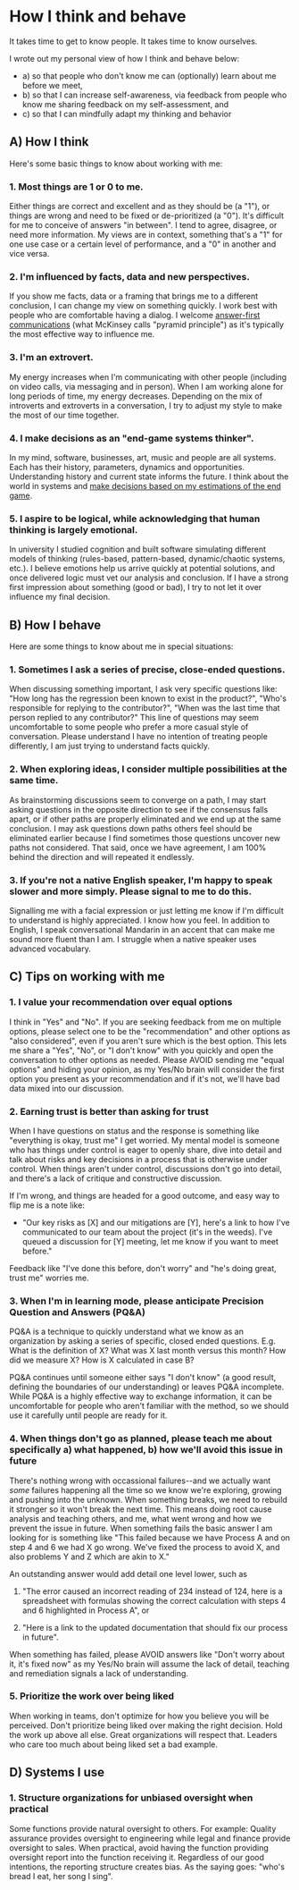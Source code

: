 # How I think and behave

It takes time to get to know people. It takes time to know ourselves. 

I wrote out my personal view of how I think and behave below: 

- a) so that people who don't know me can (optionally) learn about me before we meet, 
- b) so that I can increase self-awareness, via feedback from people who know me sharing feedback on my self-assessment, and  
- c) so that I can mindfully adapt my thinking and behavior
 
## A) How I think 

Here's some basic things to know about working with me: 

### 1. Most things are 1 or 0 to me.

Either things are correct and excellent and as they should be (a "1"), or things are wrong and need to be fixed or de-prioritized (a "0"). It's difficult for me to conceive of answers "in between". I tend to agree, disagree, or need more information. My views are in context, something that's a "1" for one use case or a certain level of performance, and a "0" in another and vice versa. 

### 2. I'm influenced by facts, data and new perspectives.

If you show me facts, data or a framing that brings me to a different conclusion, I can change my view on something quickly. I work best with people who are comfortable having a dialog. I welcome [answer-first communications](https://medium.com/lessons-from-mckinsey/the-pyramid-principle-f0885dd3c5c7) (what McKinsey calls "pyramid principle") as it's typically the most effective way to influence me. 

### 3. I'm an extrovert.

My energy increases when I'm communicating with other people (including on video calls, via messaging and in person). When I am working alone for long periods of time, my energy decreases. Depending on the mix of introverts and extroverts in a conversation, I try to adjust my style to make the most of our time together.

### 4. I make decisions as an "end-game systems thinker". 

In my mind, software, businesses, art, music and people are all systems. Each has their history, parameters, dynamics and opportunities. Understanding history and current state informs the future. I think about the world in systems and [make decisions based on my estimations of the end game](reason.md).

### 5. I aspire to be logical, while acknowledging that human thinking is largely emotional.

In university I studied cognition and built software simulating different models of thinking (rules-based, pattern-based, dynamic/chaotic systems, etc.). I believe emotions help us arrive quickly at potential solutions, and once delivered logic must vet our analysis and conclusion. If I have a strong first impression about something (good or bad), I try to not let it over influence my final decision. 

## B) How I behave

Here are some things to know about me in special situations: 

### 1. Sometimes I ask a series of precise, close-ended questions.

When discussing something important, I ask very specific questions like: "How long has the regression been known to exist in the product?", "Who's responsible for replying to the contributor?", "When was the last time that person replied to any contributor?" This line of questions may seem uncomfortable to some people who prefer a more casual style of conversation. Please understand I have no intention of treating people differently, I am just trying to understand facts quickly. 

### 2. When exploring ideas, I consider multiple possibilities at the same time.

As brainstorming discussions seem to converge on a path, I may start asking questions in the opposite direction to see if the consensus falls apart, or if other paths are properly eliminated and we end up at the same conclusion. I may ask questions down paths others feel should be eliminated earlier because I find sometimes those questions uncover new paths not considered. That said, once we have agreement, I am 100% behind the direction and will repeated it endlessly.

### 3. If you're not a native English speaker, I'm happy to speak slower and more simply. Please signal to me to do this.

Signalling me with a facial expression or just letting me know if I'm difficult to understand is highly appreciated. I know how you feel. In addition to English, I speak conversational Mandarin in an accent that can make me sound more fluent than I am. I struggle when a native speaker uses advanced vocabulary.

## C) Tips on working with me

### 1. I value your recommendation over equal options 

I think in "Yes" and "No". If you are seeking feedback from me on multiple options, please select one to be the "recommendation" and other options as "also considered", even if you aren't sure which is the best option. This lets me share a "Yes", "No", or "I don't know" with you quickly and open the conversation to other options as needed. Please AVOID sending me "equal options" and hiding your opinion, as my Yes/No brain will consider the first option you present as your recommendation and if it's not, we'll have bad data mixed into our discussion. 

### 2. Earning trust is better than asking for trust

When I have questions on status and the response is something like "everything is okay, trust me" I get worried. My mental model is someone who has things under control is eager to openly share, dive into detail and talk about risks and key decisions in a process that is otherwise under control. When things aren't under control, discussions don't go into detail, and there's a lack of critique and constructive discussion. 

If I'm wrong, and things are headed for a good outcome, and easy way to flip me is a note like: 

- "Our key risks as [X] and our mitigations are [Y], here's a link to how I've communicated to our team about the project (it's in the weeds). I've queued a discussion for [Y] meeting, let me know if you want to meet before." 

Feedback like "I've done this before, don't worry" and "he's doing great, trust me" worries me. 

### 3. When I'm in learning mode, please anticipate Precision Question and Answers (PQ&A) 

PQ&A is a technique to quickly understand what we know as an organization by asking a series of specific, closed ended questions. E.g. What is the definition of X? What was X last month versus this month? How did we measure X? How is X calculated in case B? 

PQ&A continues until someone either says "I don't know" (a good result, defining the boundaries of our understanding) or leaves PQ&A incomplete. While PQ&A is a highly effective way to exchange information, it can be uncomfortable for people who aren't familiar with the method, so we should use it carefully until people are ready for it. 

### 4. When things don't go as planned, please teach me about specifically a) what happened, b) how we'll avoid this issue in future

There's nothing wrong with occassional failures--and we actually want _some_ failures happening all the time so we know we're exploring, growing and pushing into the unknown. When something breaks, we need to rebuild it stronger so it won't break the next time. This means doing root cause analysis and teaching others, and me, what went wrong and how we prevent the issue in future. When something fails the basic answer I am looking for is something like "This failed because we have Process A and on step 4 and 6 we had X go wrong. We've fixed the process to avoid X, and also problems Y and Z which are akin to X." 

An outstanding answer would add detail one level lower, such as 

1) "The error caused an incorrect reading of 234 instead of 124, here is a spreadsheet with formulas showing the correct calculation with steps 4 and 6 highlighted in Process A", or 

2) "Here is a link to the updated documentation that should fix our process in future". 

When something has failed, please AVOID answers like "Don't worry about it, it's fixed now" as my Yes/No brain will assume the lack of detail, teaching and remediation signals a lack of understanding. 

### 5. Prioritize the work over being liked  

When working in teams, don't optimize for how you believe you will be perceived. Don't prioritize being liked over making the right decision. Hold the work up above all else. Great organizations will respect that. Leaders who care too much about being liked set a bad example.

## D) Systems I use 

### 1. Structure organizations for unbiased oversight when practical 

Some functions provide natural oversight to others. For example: Quality assurance provides oversight to engineering while legal and finance provide oversight to sales. When practical, avoid having the function providing oversight report into the function receiving it. Regardless of our good intentions, the reporting structure creates bias. As the saying goes: "who's bread I eat, her song I sing". 

 
